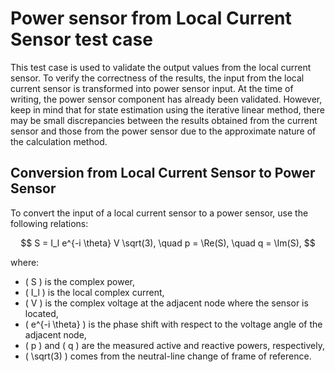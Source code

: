 <!--
SPDX-FileCopyrightText: Contributors to the Power Grid Model project <powergridmodel@lfenergy.org>

SPDX-License-Identifier: MPL-2.0
-->

# Power sensor from Local Current Sensor test case

This test case is used to validate the output values from the local current sensor. To verify the correctness of the results, the input from the local current sensor is transformed into power sensor input. At the time of writing, the power sensor component has already been validated. However, keep in mind that for state estimation using the iterative linear method, there may be small discrepancies between the results obtained from the current sensor and those from the power sensor due to the approximate nature of the calculation method.

## Conversion from Local Current Sensor to Power Sensor

To convert the input of a local current sensor to a power sensor, use the following relations:

$$
S = I_l e^{-i \theta} V \sqrt(3), \quad
p = \Re(S), \quad
q = \Im(S),
$$

where:

- \( S \) is the complex power,
- \( I_l \) is the local complex current,
- \( V \) is the complex voltage at the adjacent node where the sensor is located,
- \( e^{-i \theta} \) is the phase shift with respect to the voltage angle of the adjacent node,
- \( p \) and \( q \) are the measured active and reactive powers, respectively,
- \( \sqrt(3) \) comes from the neutral-line change of frame of reference.

